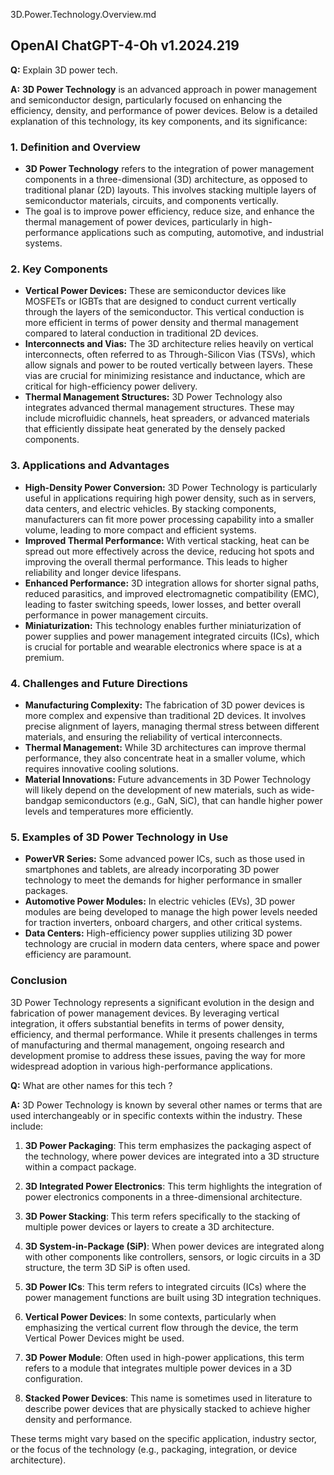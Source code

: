 3D.Power.Technology.Overview.md

## OpenAI ChatGPT-4-Oh v1.2024.219

**Q:**  Explain 3D power tech.

**A:** **3D Power Technology** is an advanced approach in power management and semiconductor design, particularly focused on enhancing the efficiency, density, and performance of power devices. Below is a detailed explanation of this technology, its key components, and its significance:

### 1. **Definition and Overview**
   - **3D Power Technology** refers to the integration of power management components in a three-dimensional (3D) architecture, as opposed to traditional planar (2D) layouts. This involves stacking multiple layers of semiconductor materials, circuits, and components vertically.
   - The goal is to improve power efficiency, reduce size, and enhance the thermal management of power devices, particularly in high-performance applications such as computing, automotive, and industrial systems.

### 2. **Key Components**
   - **Vertical Power Devices:** These are semiconductor devices like MOSFETs or IGBTs that are designed to conduct current vertically through the layers of the semiconductor. This vertical conduction is more efficient in terms of power density and thermal management compared to lateral conduction in traditional 2D devices.
   - **Interconnects and Vias:** The 3D architecture relies heavily on vertical interconnects, often referred to as Through-Silicon Vias (TSVs), which allow signals and power to be routed vertically between layers. These vias are crucial for minimizing resistance and inductance, which are critical for high-efficiency power delivery.
   - **Thermal Management Structures:** 3D Power Technology also integrates advanced thermal management structures. These may include microfluidic channels, heat spreaders, or advanced materials that efficiently dissipate heat generated by the densely packed components.

### 3. **Applications and Advantages**
   - **High-Density Power Conversion:** 3D Power Technology is particularly useful in applications requiring high power density, such as in servers, data centers, and electric vehicles. By stacking components, manufacturers can fit more power processing capability into a smaller volume, leading to more compact and efficient systems.
   - **Improved Thermal Performance:** With vertical stacking, heat can be spread out more effectively across the device, reducing hot spots and improving the overall thermal performance. This leads to higher reliability and longer device lifespans.
   - **Enhanced Performance:** 3D integration allows for shorter signal paths, reduced parasitics, and improved electromagnetic compatibility (EMC), leading to faster switching speeds, lower losses, and better overall performance in power management circuits.
   - **Miniaturization:** This technology enables further miniaturization of power supplies and power management integrated circuits (ICs), which is crucial for portable and wearable electronics where space is at a premium.

### 4. **Challenges and Future Directions**
   - **Manufacturing Complexity:** The fabrication of 3D power devices is more complex and expensive than traditional 2D devices. It involves precise alignment of layers, managing thermal stress between different materials, and ensuring the reliability of vertical interconnects.
   - **Thermal Management:** While 3D architectures can improve thermal performance, they also concentrate heat in a smaller volume, which requires innovative cooling solutions.
   - **Material Innovations:** Future advancements in 3D Power Technology will likely depend on the development of new materials, such as wide-bandgap semiconductors (e.g., GaN, SiC), that can handle higher power levels and temperatures more efficiently.

### 5. **Examples of 3D Power Technology in Use**
   - **PowerVR Series:** Some advanced power ICs, such as those used in smartphones and tablets, are already incorporating 3D power technology to meet the demands for higher performance in smaller packages.
   - **Automotive Power Modules:** In electric vehicles (EVs), 3D power modules are being developed to manage the high power levels needed for traction inverters, onboard chargers, and other critical systems.
   - **Data Centers:** High-efficiency power supplies utilizing 3D power technology are crucial in modern data centers, where space and power efficiency are paramount.

### Conclusion
3D Power Technology represents a significant evolution in the design and fabrication of power management devices. By leveraging vertical integration, it offers substantial benefits in terms of power density, efficiency, and thermal performance. While it presents challenges in terms of manufacturing and thermal management, ongoing research and development promise to address these issues, paving the way for more widespread adoption in various high-performance applications.

**Q:** What are other names for this tech ?

**A:** 3D Power Technology is known by several other names or terms that are used interchangeably or in specific contexts within the industry. These include:

1. **3D Power Packaging**: This term emphasizes the packaging aspect of the technology, where power devices are integrated into a 3D structure within a compact package.

2. **3D Integrated Power Electronics**: This term highlights the integration of power electronics components in a three-dimensional architecture.

3. **3D Power Stacking**: This term refers specifically to the stacking of multiple power devices or layers to create a 3D architecture.

4. **3D System-in-Package (SiP)**: When power devices are integrated along with other components like controllers, sensors, or logic circuits in a 3D structure, the term 3D SiP is often used.

5. **3D Power ICs**: This term refers to integrated circuits (ICs) where the power management functions are built using 3D integration techniques.

6. **Vertical Power Devices**: In some contexts, particularly when emphasizing the vertical current flow through the device, the term Vertical Power Devices might be used.

7. **3D Power Module**: Often used in high-power applications, this term refers to a module that integrates multiple power devices in a 3D configuration.

8. **Stacked Power Devices**: This name is sometimes used in literature to describe power devices that are physically stacked to achieve higher density and performance.

These terms might vary based on the specific application, industry sector, or the focus of the technology (e.g., packaging, integration, or device architecture).
